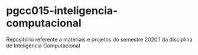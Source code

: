 # pgcc015-inteligencia-computacional
Repositório referente a materiais e projetos do semestre 2020.1 da disciplina de Inteligência Computacional
